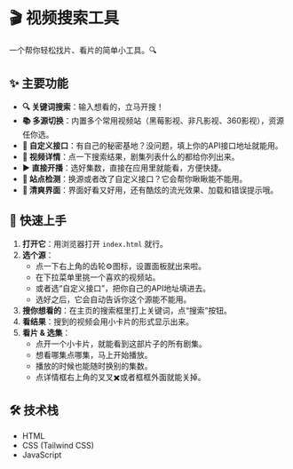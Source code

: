 # 🎬 视频搜索工具

一个帮你轻松找片、看片的简单小工具。🔍

## ✨ 主要功能

*   **🔍 关键词搜索**：输入想看的，立马开搜！
*   **📚 多源切换**：内置多个常用视频站（黑莓影视、非凡影视、360影视），资源任你选。
*   **🔧 自定义接口**：有自己的秘密基地？没问题，填上你的API接口地址就能用。
*   **📄 视频详情**：点一下搜索结果，剧集列表什么的都给你列出来。
*   **▶️ 直接开播**：选好集数，直接在应用里就能看，方便快捷。
*   **📡 站点检测**：换源或者改了自定义接口？它会帮你瞅瞅能不能用。
*   **🎨 清爽界面**：界面好看又好用，还有酷炫的流光效果、加载和错误提示哦。

## 🚀 快速上手

1.  **打开它**：用浏览器打开 `index.html` 就行。
2.  **选个源**：
    *   点一下右上角的齿轮⚙️图标，设置面板就出来啦。
    *   在下拉菜单里挑一个喜欢的视频站。
    *   或者选“自定义接口”，把你自己的API地址填进去。
    *   选好之后，它会自动告诉你这个源能不能用。
3.  **搜你想看的**：在主页的搜索框里打上关键词，点“搜索”按钮。
4.  **看结果**：搜到的视频会用小卡片的形式显示出来。
5.  **看片 & 选集**：
    *   点开一个小卡片，就能看到这部片子的所有剧集。
    *   想看哪集点哪集，马上开始播放。
    *   播放的时候也能随时换别的集数。
    *   点详情框右上角的叉叉✖️或者框框外面就能关掉。

## 🛠️ 技术栈

*   HTML
*   CSS (Tailwind CSS)
*   JavaScript

